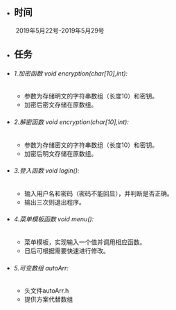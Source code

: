 - ## 时间

  ​	2019年5月22号-2019年5月29号

- ## 任务

- ###### 1.加密函数 void encryption(char[10],int):
  >
  - 参数为存储明文的字符串数组（长度10）和密钥。
  - 加密后密文存储在原数组。

- ###### 2.解密函数 void encryption(char[10],int):
  >
  - 参数为存储密文的字符串数组（长度10）和密钥。
  - 加密后明文存储在原数组。

- ###### 3.登入函数 void login():
  >
  - 输入用户名和密码（密码不能回显），并判断是否正确。
  - 输出三次则退出程序。

- ###### 4.菜单模板函数 void menu():
  >
  - 菜单模板，实现输入一个值并调用相应函数。
  - 日后可根据需要快速进行修改。

- ###### 5.可变数组 autoArr:
  >
  - 头文件autoArr.h
  - 提供方案代替数组

